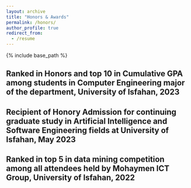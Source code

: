 ```yaml
---
layout: archive
title: "Honors & Awards"
permalink: /honors/
author_profile: true
redirect_from:
  - /resume
---
```


{% include base_path %}

<h2>Ranked in Honors and top 10 in Cumulative GPA among students in Computer Engineering major of the department, University of Isfahan, 2023</h2>

<h2>Recipient of Honory Admission for continuing graduate study in Artificial Intelligence and Software
Engineering fields at University of Isfahan, May 2023</h2>

<h2>Ranked in top 5 in data mining competition among all attendees held by Mohaymen ICT Group,
University of Isfahan, 2022</h2>